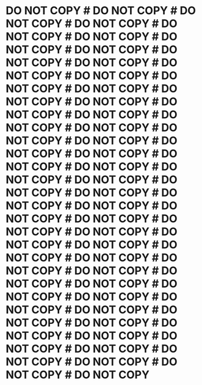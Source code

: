 # DO NOT COPY # DO NOT COPY # DO NOT COPY # DO NOT COPY # DO NOT COPY # DO NOT COPY # DO NOT COPY # DO NOT COPY # DO NOT COPY # DO NOT COPY # DO NOT COPY # DO NOT COPY # DO NOT COPY # DO NOT COPY # DO NOT COPY # DO NOT COPY # DO NOT COPY # DO NOT COPY # DO NOT COPY # DO NOT COPY # DO NOT COPY # DO NOT COPY # DO NOT COPY # DO NOT COPY # DO NOT COPY # DO NOT COPY # DO NOT COPY # DO NOT COPY # DO NOT COPY # DO NOT COPY # DO NOT COPY # DO NOT COPY # DO NOT COPY # DO NOT COPY # DO NOT COPY # DO NOT COPY # DO NOT COPY # DO NOT COPY # DO NOT COPY # DO NOT COPY # DO NOT COPY # DO NOT COPY # DO NOT COPY # DO NOT COPY # DO NOT COPY # DO NOT COPY # DO NOT COPY # DO NOT COPY # DO NOT COPY # DO NOT COPY # DO NOT COPY # DO NOT COPY # DO NOT COPY # DO NOT COPY # DO NOT COPY # DO NOT COPY # DO NOT COPY # DO NOT COPY 

